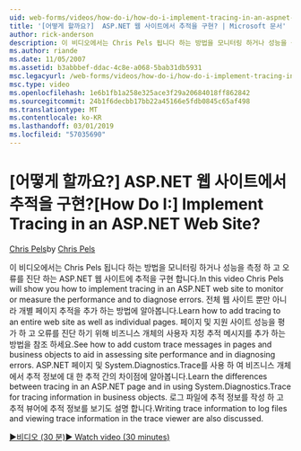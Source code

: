 ```yaml
---
uid: web-forms/videos/how-do-i/how-do-i-implement-tracing-in-an-aspnet-web-site
title: '[어떻게 할까요?]  ASP.NET 웹 사이트에서 추적을 구현? | Microsoft 문서'
author: rick-anderson
description: 이 비디오에서는 Chris Pels 됩니다 하는 방법을 모니터링 하거나 성능을 측정 하 고 오류를 진단 하는 ASP.NET 웹 사이트에 추적을 구현 합니다. 알아보기 호...
ms.author: riande
ms.date: 11/05/2007
ms.assetid: b3abbbef-ddac-4c8e-a068-5bab31db5931
msc.legacyurl: /web-forms/videos/how-do-i/how-do-i-implement-tracing-in-an-aspnet-web-site
msc.type: video
ms.openlocfilehash: 1e6b1fb1a258e325ace3f29a20684018ff862842
ms.sourcegitcommit: 24b1f6decbb17bb22a45166e5fdb0845c65af498
ms.translationtype: MT
ms.contentlocale: ko-KR
ms.lasthandoff: 03/01/2019
ms.locfileid: "57035690"
---
```

<a name="how-do-i--implement-tracing-in-an-aspnet-web-site"></a><span data-ttu-id="e2a51-105">[어떻게 할까요?]  ASP.NET 웹 사이트에서 추적을 구현?</span><span class="sxs-lookup"><span data-stu-id="e2a51-105">[How Do I:]  Implement Tracing in an ASP.NET Web Site?</span></span>
====================
<span data-ttu-id="e2a51-106">[Chris Pels](https://twitter.com/chrispels)</span><span class="sxs-lookup"><span data-stu-id="e2a51-106">by [Chris Pels](https://twitter.com/chrispels)</span></span>

<span data-ttu-id="e2a51-107">이 비디오에서는 Chris Pels 됩니다 하는 방법을 모니터링 하거나 성능을 측정 하 고 오류를 진단 하는 ASP.NET 웹 사이트에 추적을 구현 합니다.</span><span class="sxs-lookup"><span data-stu-id="e2a51-107">In this video Chris Pels will show you how to implement tracing in an ASP.NET web site to monitor or measure the performance and to diagnose errors.</span></span> <span data-ttu-id="e2a51-108">전체 웹 사이트 뿐만 아니라 개별 페이지 추적을 추가 하는 방법에 알아봅니다.</span><span class="sxs-lookup"><span data-stu-id="e2a51-108">Learn how to add tracing to an entire web site as well as individual pages.</span></span> <span data-ttu-id="e2a51-109">페이지 및 지원 사이트 성능을 평가 하 고 오류를 진단 하기 위해 비즈니스 개체의 사용자 지정 추적 메시지를 추가 하는 방법을 참조 하세요.</span><span class="sxs-lookup"><span data-stu-id="e2a51-109">See how to add custom trace messages in pages and business objects to aid in assessing site performance and in diagnosing errors.</span></span> <span data-ttu-id="e2a51-110">ASP.NET 페이지 및 System.Diagnostics.Trace를 사용 하 여 비즈니스 개체에서 추적 정보에 대 한 추적 간의 차이점에 알아봅니다.</span><span class="sxs-lookup"><span data-stu-id="e2a51-110">Learn the differences between tracing in an ASP.NET page and in using System.Diagnostics.Trace for tracing information in business objects.</span></span> <span data-ttu-id="e2a51-111">로그 파일에 추적 정보를 작성 하 고 추적 뷰어에 추적 정보를 보기도 설명 합니다.</span><span class="sxs-lookup"><span data-stu-id="e2a51-111">Writing trace information to log files and viewing trace information in the trace viewer are also discussed.</span></span>

[<span data-ttu-id="e2a51-112">&#9654;비디오 (30 분)</span><span class="sxs-lookup"><span data-stu-id="e2a51-112">&#9654; Watch video (30 minutes)</span></span>](https://channel9.msdn.com/Blogs/ASP-NET-Site-Videos/how-do-i-implement-tracing-in-an-aspnet-web-site)
